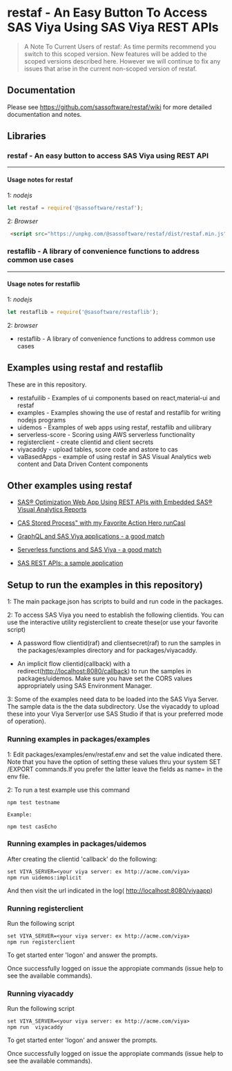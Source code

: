 
# restaf - An Easy Button To Access SAS Viya Using SAS Viya REST APIs

> A Note To Current Users of restaf:
> As time permits recommend you switch to this scoped version. New features will be added to the scoped versions described here. However we will continue to fix any issues that arise in the current non-scoped version of restaf.

## Documentation

Please see <https://github.com/sassoftware/restaf/wiki> for more detailed documentation and notes.

## Libraries

### restaf - An easy button to access SAS Viya using REST API

---

#### Usage notes for restaf

1: _nodejs_

```js
let restaf = require('@sassoftware/restaf');
```

2: _Browser_

```html
 <script src="https://unpkg.com/@sassoftware/restaf/dist/restaf.min.js"></script>
 ```

### restaflib - A library of convenience functions to address common use cases

---

#### Usage notes for restaflib

1: _nodejs_

```js
let restaflib = require('@sasoftware/restaflib');
```

2: _browser_

- restaflib   - A library of convenience functions to address common use cases

## Examples using restaf and restaflib

These are in this repository.

- restafuilib - Examples of ui components based on react,material-ui and restaf
- examples    - Examples showing the use of restaf and restaflib for writing nodejs programs
- uidemos     - Examples of web apps using restaf, restaflib and uilibrary
- serverless-score - Scoring using AWS serverless functionality
- registerclient - create clientid and client secrets
- viyacaddy - upload tables, score code and astore to cas
- vaBasedApps - example of using restaf in SAS Visual Analytics  web content and Data Driven Content components

## Other examples using restaf

- [SAS® Optimization Web App Using REST APIs with Embedded SAS® Visual Analytics Reports](https://blogs.sas.com/content/operations/2020/03/11/sas-optimization-web-app-using-rest-apis-with-embedded-sas-visual-analytics-reports/)

- [CAS Stored Process" with my Favorite Action Hero runCasl](https://blogs.sas.com/content/sgf/2019/06/25/cas-stored-process-runcasl/)

- [GraphQL and SAS Viya applications - a good match](https://blogs.sas.com/content/sgf/2019/05/16/graphql-and-sas-viya-applications/)

- [Serverless functions and SAS Viya - a good match](https://blogs.sas.com/content/sgf/2019/03/26/serverless-functions-for-scoring-with-sas-viya/)

- [SAS REST APIs: a sample application](https://blogs.sas.com/content/sgf/2018/12/21/sas-rest-apis-sample-application/)

## Setup to run the examples in this repository)

1: The main package.json has scripts to build and run code in the packages.

2: To access SAS Viya you need to establish the following clientids. You can use the interactive utility registerclient to create these(or use your favorite script)

- A password flow clientid(raf) and clientsecret(raf) to run the samples in the packages/examples directory and for packages/viyacaddy.

- An implicit flow clientid(callback) with a redirect(<http://localhost:8080/callback>) to run the samples in packages/uidemos. Make sure you have set the CORS values appropriately using SAS Environment Manager.

3: Some of the examples need data to be loaded into the SAS Viya Server. The sample data is the the data subdirectory.  Use the viyacaddy to upload these into your Viya Server(or use SAS Studio if that is your preferred mode of operation).

### Running examples in packages/examples

1: Edit packages/examples/env/restaf.env and set the value indicated there. Note that you have the option of setting these values thru your system SET /EXPORT commands.If you prefer the latter leave the fields as name= in the env file.

2: To run a test example use this command

```script
npm test testname

Example:

npm test casEcho

```

### Running examples in packages/uidemos

After creating the clientid 'callback' do the following:

```script
set VIYA_SERVER=<your viya server: ex http://acme.com/viya>
npm run uidemos:implicit
```

And then visit the url indicated in the log( <http://localhost:8080/viyaapp>)

### Running registerclient

Run the following script

```script
set VIYA_SERVER=<your viya server: ex http://acme.com/viya>
npm run registerclient
```

To get started enter 'logon' and answer the prompts.

Once successfully logged on issue the appropiate commands (issue help to see the available commands).

### Running viyacaddy

Run the following script

```script
set VIYA_SERVER=<your viya server: ex http://acme.com/viya>
npm run  viyacaddy
```

To get started enter 'logon' and answer the prompts.

Once successfully logged on issue the appropiate commands (issue help to see the available commands).
